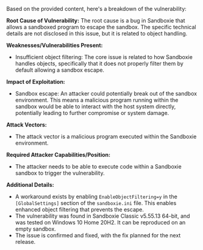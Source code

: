 Based on the provided content, here's a breakdown of the vulnerability:

**Root Cause of Vulnerability:**
The root cause is a bug in Sandboxie that allows a sandboxed program to escape the sandbox. The specific technical details are not disclosed in this issue, but it is related to object handling.

**Weaknesses/Vulnerabilities Present:**
-  Insufficient object filtering: The core issue is related to how Sandboxie handles objects, specifically that it does not properly filter them by default allowing a sandbox escape.

**Impact of Exploitation:**
-   Sandbox escape: An attacker could potentially break out of the sandbox environment. This means a malicious program running within the sandbox would be able to interact with the host system directly, potentially leading to further compromise or system damage.

**Attack Vectors:**
-   The attack vector is a malicious program executed within the Sandboxie environment.

**Required Attacker Capabilities/Position:**
-   The attacker needs to be able to execute code within a Sandboxie sandbox to trigger the vulnerability.

**Additional Details:**
- A workaround exists by enabling `EnableObjectFiltering=y` in the `[GlobalSettings]` section of the `sandboxie.ini` file. This enables enhanced object filtering that prevents the escape.
- The vulnerability was found in Sandboxie Classic v5.55.13 64-bit, and was tested on Windows 10 Home 20H2. It can be reproduced on an empty sandbox.
-  The issue is confirmed and fixed, with the fix planned for the next release.
